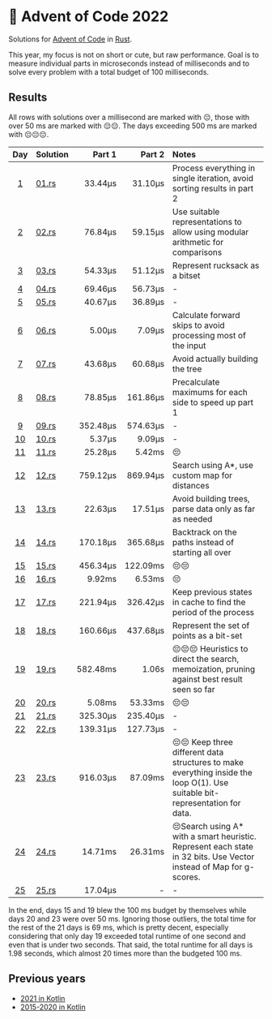# 🎄 Advent of Code 2022 

Solutions for [Advent of Code](https://adventofcode.com/) in [Rust](https://www.rust-lang.org/).

This year, my focus is not on short or cute, but raw performance. Goal is to measure
individual parts in microseconds instead of milliseconds and to solve every problem with
a total budget of 100 milliseconds.

## Results

All rows with solutions over a millisecond are marked with 😔, those with over 50 ms are marked with 😔😔. The days
exceeding 500 ms are marked with 😔😔😔.

|                    Day                     | Solution               |   Part 1 |   Part 2 | Notes                                                                                                                        |
|:------------------------------------------:|:-----------------------|---------:|---------:|:-----------------------------------------------------------------------------------------------------------------------------|
|  [1](https://adventofcode.com/2022/day/1)  | [01.rs](src/bin/01.rs) |  33.44µs |  31.10µs | Process everything in single iteration, avoid sorting results in part 2                                                      |
|  [2](https://adventofcode.com/2022/day/2)  | [02.rs](src/bin/02.rs) |  76.84µs |  59.15µs | Use suitable representations to allow using modular arithmetic for comparisons                                               |
|  [3](https://adventofcode.com/2022/day/3)  | [03.rs](src/bin/03.rs) |  54.33µs |  51.12µs | Represent rucksack as a bitset                                                                                               |
|  [4](https://adventofcode.com/2022/day/4)  | [04.rs](src/bin/04.rs) |  69.46µs |  56.73µs | -                                                                                                                            |
|  [5](https://adventofcode.com/2022/day/5)  | [05.rs](src/bin/05.rs) |  40.67µs |  36.89µs | -                                                                                                                            |
|  [6](https://adventofcode.com/2022/day/6)  | [06.rs](src/bin/06.rs) |   5.00µs |   7.09µs | Calculate forward skips to avoid processing most of the input                                                                |
|  [7](https://adventofcode.com/2022/day/7)  | [07.rs](src/bin/07.rs) |  43.68µs |  60.68µs | Avoid actually building the tree                                                                                             |
|  [8](https://adventofcode.com/2022/day/8)  | [08.rs](src/bin/08.rs) |  78.85µs | 161.86µs | Precalculate maximums for each side to speed up part 1                                                                       |
|  [9](https://adventofcode.com/2022/day/9)  | [09.rs](src/bin/09.rs) | 352.48µs | 574.63µs | -                                                                                                                            |
| [10](https://adventofcode.com/2022/day/10) | [10.rs](src/bin/10.rs) |   5.37µs |   9.09µs | -                                                                                                                            |
| [11](https://adventofcode.com/2022/day/11) | [11.rs](src/bin/11.rs) |  25.28µs |   5.42ms | 😔                                                                                                                           |
| [12](https://adventofcode.com/2022/day/12) | [12.rs](src/bin/12.rs) | 759.12µs | 869.94µs | Search using A*, use custom map for distances                                                                                |
| [13](https://adventofcode.com/2022/day/13) | [13.rs](src/bin/13.rs) |  22.63µs |  17.51µs | Avoid building trees, parse data only as far as needed                                                                       |
| [14](https://adventofcode.com/2022/day/14) | [14.rs](src/bin/14.rs) | 170.18µs | 365.68µs | Backtrack on the paths instead of starting all over                                                                          |
| [15](https://adventofcode.com/2022/day/15) | [15.rs](src/bin/15.rs) | 456.34µs | 122.09ms | 😔😔                                                                                                                         |
| [16](https://adventofcode.com/2022/day/16) | [16.rs](src/bin/16.rs) |   9.92ms |   6.53ms | 😔                                                                                                                           |
| [17](https://adventofcode.com/2022/day/17) | [17.rs](src/bin/17.rs) | 221.94µs | 326.42µs | Keep previous states in cache to find the period of the process                                                              |
| [18](https://adventofcode.com/2022/day/18) | [18.rs](src/bin/18.rs) | 160.66µs | 437.68µs | Represent the set of points as a bit-set                                                                                     |
| [19](https://adventofcode.com/2022/day/19) | [19.rs](src/bin/19.rs) | 582.48ms |    1.06s | 😔😔😔 Heuristics to direct the search, memoization, pruning against best result seen so far                                 |
| [20](https://adventofcode.com/2022/day/20) | [20.rs](src/bin/20.rs) |   5.08ms |  53.33ms | 😔😔                                                                                                                         |
| [21](https://adventofcode.com/2022/day/21) | [21.rs](src/bin/21.rs) | 325.30µs | 235.40µs | -                                                                                                                            |
| [22](https://adventofcode.com/2022/day/22) | [22.rs](src/bin/22.rs) | 139.31µs | 127.73µs | -                                                                                                                            |
| [23](https://adventofcode.com/2022/day/23) | [23.rs](src/bin/23.rs) | 916.03µs |  87.09ms | 😔😔 Keep three different data structures to make everything inside the loop O(1). Use suitable bit-representation for data. |
| [24](https://adventofcode.com/2022/day/24) | [24.rs](src/bin/24.rs) |  14.71ms |  26.31ms | 😔Search using A* with a smart heuristic. Represent each state in 32 bits. Use Vector instead of Map for g-scores.           |
| [25](https://adventofcode.com/2022/day/25) | [25.rs](src/bin/25.rs) |  17.04µs |        - | -                                                                                                                            |

In the end, days 15 and 19 blew the 100 ms budget by themselves while days 20 and 23 were over 50 ms.
Ignoring those outliers, the total time for the rest of the 21 days is 69 ms, which is pretty decent, especially
considering that only day 19 exceeded total runtime of one second and even that is under two seconds. That said,
the total runtime for all days is 1.98 seconds, which almost 20 times more than the budgeted 100 ms.

## Previous years

* [2021 in Kotlin](https://github.com/komu/advent-of-code-2021)
* [2015-2020 in Kotlin](https://github.com/komu/advent-of-code)
